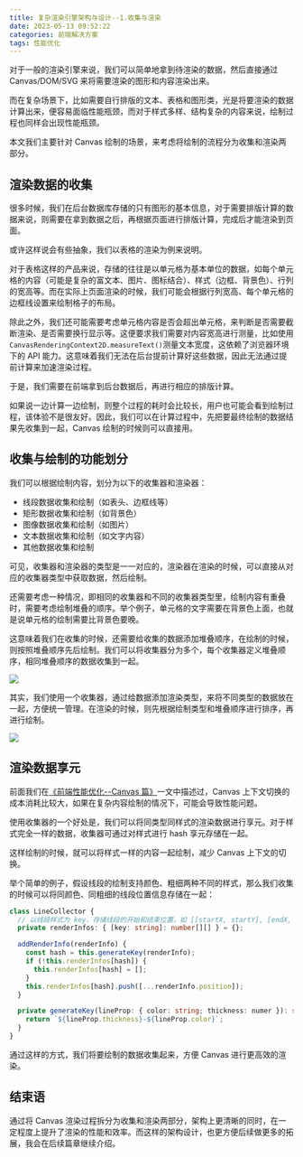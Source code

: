 ```yaml
---
title: 复杂渲染引擎架构与设计--1.收集与渲染
date: 2023-05-13 09:52:22
categories: 前端解决方案
tags: 性能优化
---
```


对于一般的渲染引擎来说，我们可以简单地拿到待渲染的数据，然后直接通过 Canvas/DOM/SVG 来将需要渲染的图形和内容渲染出来。

而在复杂场景下，比如需要自行排版的文本、表格和图形类，光是将要渲染的数据计算出来，便容易面临性能瓶颈，而对于样式多样、结构复杂的内容来说，绘制过程也同样会出现性能瓶颈。

<!--more-->

本文我们主要针对 Canvas 绘制的场景，来考虑将绘制的流程分为收集和渲染两部分。

## 渲染数据的收集

很多时候，我们在后台数据库存储的只有图形的基本信息，对于需要排版计算的数据来说，则需要在拿到数据之后，再根据页面进行排版计算，完成后才能渲染到页面。

或许这样说会有些抽象，我们以表格的渲染为例来说明。

对于表格这样的产品来说，存储的往往是以单元格为基本单位的数据，如每个单元格的内容（可能是复杂的富文本、图片、图标结合）、样式（边框、背景色）、行列的宽高等。而在实际上页面渲染的时候，我们可能会根据行列宽高、每个单元格的边框线设置来绘制格子的布局。

除此之外，我们还可能需要考虑单元格内容是否会超出单元格，来判断是否需要截断渲染、是否需要换行显示等。这便要求我们需要对内容宽高进行测量，比如使用`CanvasRenderingContext2D.measureText()`测量文本宽度，这依赖了浏览器环境下的 API 能力。这意味着我们无法在后台提前计算好这些数据，因此无法通过提前计算来加速渲染过程。

于是，我们需要在前端拿到后台数据后，再进行相应的排版计算。

如果说一边计算一边绘制，则整个过程的耗时会比较长，用户也可能会看到绘制过程，该体验不是很友好。因此，我们可以在计算过程中，先把要最终绘制的数据结果先收集到一起，Canvas 绘制的时候则可以直接用。

## 收集与绘制的功能划分

我们可以根据绘制内容，划分为以下的收集器和渲染器：

- 线段数据收集和绘制（如表头、边框线等）
- 矩形数据收集和绘制（如背景色）
- 图像数据收集和绘制（如图片）
- 文本数据收集和绘制（如文字内容）
- 其他数据收集和绘制

可见，收集器和渲染器的类型是一一对应的，渲染器在渲染的时候，可以直接从对应的收集器类型中获取数据，然后绘制。

还需要考虑一种情况，即相同的收集器和不同的收集器类型里，绘制内容有重叠时，需要考虑绘制堆叠的顺序。举个例子，单元格的文字需要在背景色上面，也就是说单元格的绘制需要比背景色要晚。

这意味着我们在收集的时候，还需要给收集的数据添加堆叠顺序，在绘制的时候，则按照堆叠顺序先后绘制。我们可以将收集器分为多个，每个收集器定义堆叠顺序，相同堆叠顺序的数据收集到一起。

![](https://github-imglib-1255459943.cos.ap-chengdu.myqcloud.com/render-engine-render-and-collect-1.jpg)

其实，我们使用一个收集器，通过给数据添加渲染类型，来将不同类型的数据放在一起，方便统一管理。在渲染的时候，则先根据绘制类型和堆叠顺序进行排序，再进行绘制。

![](https://github-imglib-1255459943.cos.ap-chengdu.myqcloud.com/render-engine-render-and-collect-2.jpg)

## 渲染数据享元

前面我们在[《前端性能优化--Canvas 篇》]()一文中描述过，Canvas 上下文切换的成本消耗比较大，如果在复杂内容绘制的情况下，可能会导致性能问题。

使用收集器的一个好处是，我们可以将同类型同样式的渲染数据进行享元。对于样式完全一样的数据，收集器可通过对样式进行 hash 享元存储在一起。

这样绘制的时候，就可以将样式一样的内容一起绘制，减少 Canvas 上下文的切换。

举个简单的例子，假设线段的绘制支持颜色、粗细两种不同的样式，那么我们收集的时候可以将同颜色、同粗细的线段位置信息存储在一起：

```ts
class LineCollector {
  // 以线段样式为 key，存储线段的开始和结束位置，如 [[startX, startY], [endX, endY]]
  private renderInfos: { [key: string]: number[][] } = {};

  addRenderInfo(renderInfo) {
    const hash = this.generateKey(renderInfo);
    if (!this.renderInfos[hash]) {
      this.renderInfos[hash] = [];
    }
    this.renderInfos[hash].push([...renderInfo.position]);
  }

  private generateKey(lineProp: { color: string; thickness: numer }): string {
    return `${lineProp.thickness}-${lineProp.color}`;
  }
}
```

通过这样的方式，我们将要绘制的数据收集起来，方便 Canvas 进行更高效的渲染。

## 结束语

通过将 Canvas 渲染过程拆分为收集和渲染两部分，架构上更清晰的同时，在一定程度上提升了渲染的性能和效率。而这样的架构设计，也更方便后续做更多的拓展，我会在后续篇章继续介绍。